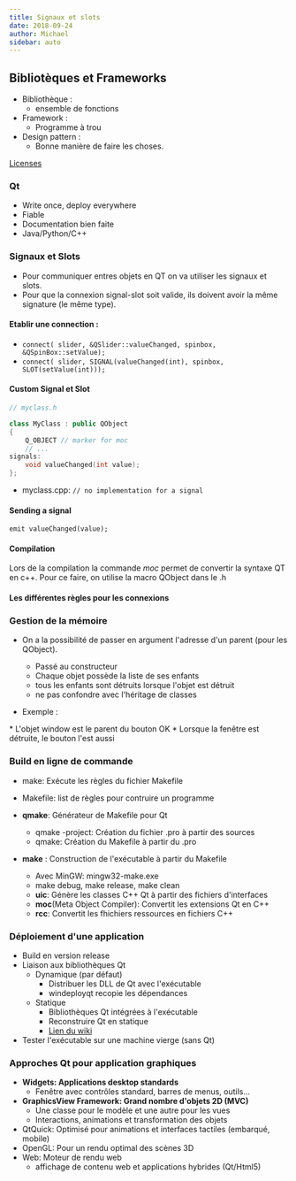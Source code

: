 ```yaml
---
title: Signaux et slots
date: 2018-09-24
author: Michael
sidebar: auto
---
```

## Bibliotèques et Frameworks

* Bibliothèque :
  * ensemble de fonctions
* Framework :
  * Programme à trou
* Design pattern :
  * Bonne manière de faire les choses.

[Licenses](https://tldrlegal.com
)

### Qt

* Write once, deploy everywhere
* Fiable
* Documentation bien faite
* Java/Python/C++

### Signaux et Slots

* Pour communiquer entres objets en QT on va utiliser les signaux et slots.
* Pour que la connexion signal-slot soit valide, ils doivent avoir la même signature (le même type).

#### Etablir une connection :

* `connect( slider, &QSlider::valueChanged, spinbox, &QSpinBox::setValue);`
* `connect( slider, SIGNAL(valueChanged(int), spinbox, SLOT(setValue(int)));`

#### Custom Signal et Slot

```cpp
// myclass.h

class MyClass : public QObject
{
    Q_OBJECT // marker for moc
    // ...
signals:
    void valueChanged(int value);
};
```

* myclass.cpp: `// no implementation for a signal`

#### Sending a signal

`emit valueChanged(value);`

#### Compilation

Lors de la compilation la commande *moc* permet de convertir la syntaxe QT en c++. Pour ce faire, on utilise la macro QObject dans le .h

#### Les différentes règles pour les connexions

[](https://i.imgur.com/tOHRdzj.png)

### Gestion de la mémoire

* On a la possibilité de passer en argument l'adresse d'un parent (pour les QObject).
    * Passé au constructeur
    * Chaque objet possède la liste de ses enfants
    * tous les enfants sont détruits lorsque l'objet est détruit
    * ne pas confondre avec l'héritage de classes

* Exemple :	

[](https://i.imgur.com/b1Tul6G.png)
    * L'objet window est le parent du bouton OK
    * Lorsque la fenêtre est détruite, le bouton l'est aussi

### Build en ligne de commande

* make: Exécute les règles du fichier Makefile

* Makefile: list de règles pour contruire un programme

[](https://i.imgur.com/qGz36NA.png)

* **qmake**: Générateur de Makefile pour Qt
    * qmake -project: Création du fichier .pro à partir des sources
    * qmake: Création du Makefile à partir du .pro

* **make** : Construction de l'exécutable à partir du Makefile
    * Avec MinGW: mingw32-make.exe
    * make debug, make release, make clean
    * **uic**: Génère les classes C++ Qt à partir des fichiers d'interfaces
    * **moc**(Meta Object Compiler): Convertit les extensions Qt en C++
    * **rcc**: Convertit les fhichiers ressources en fichiers C++

[](https://i.imgur.com/DEAXKGw.png)

### Déploiement d'une application

* Build en version release
* Liaison aux bibliothèques Qt
    * Dynamique (par défaut)
        * Distribuer les DLL de Qt avec l'exécutable
        * windeployqt recopie les dépendances
    * Statique
        * Bibliothèques Qt intégrées à l'exécutable
        * Reconstruire Qt en statique
        * [Lien du wiki](https://wiki.qt.io/Building_a_static_Qt_for_Windows_using_MinGW)
* Tester l'exécutable sur une machine vierge (sans Qt)

### Approches Qt pour application graphiques

* **Widgets: Applications desktop standards**
    * Fenêtre avec contrôles standard, barres de menus, outils...
* **GraphicsView Framework: Grand nombre d'objets 2D (MVC)**
    * Une classe pour le modèle et une autre pour les vues
    * Interactions, animations et transformation des objets
* QtQuick: Optimisé pour animations et interfaces tactiles (embarqué, mobile)
* OpenGL: Pour un rendu optimal des scènes 3D
* Web: Moteur de rendu web
    * affichage de contenu web et applications hybrides (Qt/Html5)
